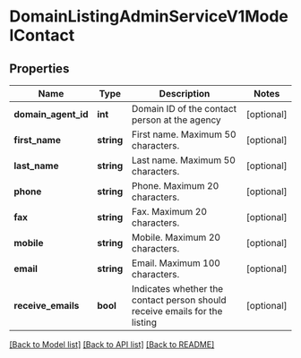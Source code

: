 # DomainListingAdminServiceV1ModelContact

## Properties
Name | Type | Description | Notes
------------ | ------------- | ------------- | -------------
**domain_agent_id** | **int** | Domain ID of the contact person at the agency | [optional] 
**first_name** | **string** | First name. Maximum 50 characters. | [optional] 
**last_name** | **string** | Last name. Maximum 50 characters. | [optional] 
**phone** | **string** | Phone. Maximum 20 characters. | [optional] 
**fax** | **string** | Fax. Maximum 20 characters. | [optional] 
**mobile** | **string** | Mobile. Maximum 20 characters. | [optional] 
**email** | **string** | Email. Maximum 100 characters. | [optional] 
**receive_emails** | **bool** | Indicates whether the contact person should receive emails for the listing | [optional] 

[[Back to Model list]](../../README.md#documentation-for-models) [[Back to API list]](../../README.md#documentation-for-api-endpoints) [[Back to README]](../../README.md)

